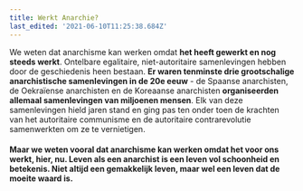```yaml
---
title: Werkt Anarchie?
last_edited: '2021-06-10T11:25:38.684Z'
---
```


We weten dat anarchisme kan werken omdat **het heeft gewerkt en nog steeds werkt**. Ontelbare egalitaire, niet-autoritaire samenlevingen hebben door de geschiedenis heen bestaan. **Er waren tenminste drie grootschalige anarchistische samenlevingen in de 20e eeuw** - de Spaanse anarchisten, de Oekraïense anarchisten en de Koreaanse anarchisten **organiseerden allemaal samenlevingen van miljoenen mensen**. Elk van deze samenlevingen hield jaren stand en ging pas ten onder toen de krachten van het autoritaire communisme en de autoritaire contrarevolutie samenwerkten om ze te vernietigen.

#### Maar we weten vooral dat anarchisme kan werken omdat het voor ons werkt, hier, nu. Leven als een anarchist is een leven vol schoonheid en betekenis. Niet altijd een gemakkelijk leven, maar wel een leven dat de moeite waard is.